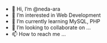 - 👋 Hi, I’m @neda-ara
- 👀 I’m interested in Web Development
- 🌱 I’m currently learning MySQL, PHP
- 💞️ I’m looking to collaborate on ...
- 📫 How to reach me ...

<!---
eve-09/eve-09 is a ✨ special ✨ repository because its `README.md` (this file) appears on your GitHub profile.
You can click the Preview link to take a look at your changes.
--->
